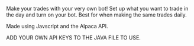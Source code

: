 Make your trades with your very own bot! Set up what you want to trade in the day and turn on your bot. Best for when making the same trades daily.

Made using Javscript and the Alpaca API.

ADD YOUR OWN API KEYS TO THE JAVA FILE TO USE.
